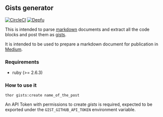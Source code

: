 ## Gists generator 

[![CircleCI](https://circleci.com/gh/sirech/generate-gists-for-post.svg?style=svg)](https://circleci.com/gh/sirech/generate-gists-for-post) [![Depfu](https://badges.depfu.com/badges/d464da264935e160624c2f07fde057d4/overview.svg)](https://depfu.com/github/sirech/generate-gists-for-post)

This is intended to parse [markdown](https://github.com/adam-p/markdown-here/wiki/Markdown-Cheatsheet) documents and extract all the code blocks and post them as [gists](https://gist.github.com/).

It is intended to be used to prepare a markdown document for publication in [Medium](https://medium.com/).

### Requirements

* ruby (>= 2.6.3)

### How to use it

```shell
thor gists:create name_of_the_post
```

An API Token with permissions to create _gists_ is required, expected to be exported under the `GIST_GITHUB_API_TOKEN` environment variable.
